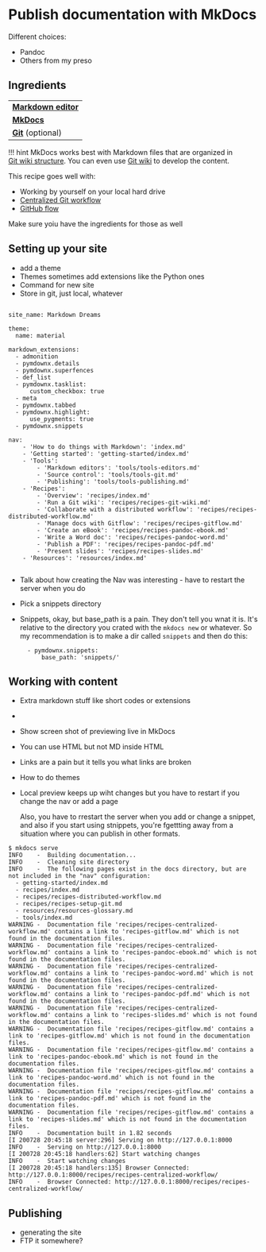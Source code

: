 # Publish documentation with MkDocs

Different choices:

- Pandoc
- Others from my preso

## Ingredients

<table>
  <tr>
    <td><b><a href="../../tools/tools-editors/">Markdown editor</a></b></td>
  </tr>
  <tr>
    <td><b><a href="../../tools/tools-mkdocs/">MkDocs</a></b></td>
  </tr>
  <tr>
    <td><b><a href="../../tools/tools-git-setup/">Git</a></b> (optional)</td>
  </tr>
</table>

!!! hint
    MkDocs works best with Markdown files that are organized in  
    [Git wiki structure](../../tools/tools-publishing#git-wiki-structure).
    You can even use [Git wiki](../recipes-git-wiki/) to develop the content.

This recipe goes well with:

- Working by yourself on your local hard drive
- [Centralized Git workflow](../recipes-centralized-workflow/)
- [GitHub flow](../recipes-gitflow/)

Make sure yoiu have the ingredients for those as well

## Setting up your site

- add a theme
- Themes sometimes add extensions like the Python ones
- Command for new site
- Store in git, just local, whatever



```

site_name: Markdown Dreams

theme:
  name: material

markdown_extensions:
  - admonition
  - pymdownx.details
  - pymdownx.superfences
  - def_list
  - pymdownx.tasklist:
      custom_checkbox: true
  - meta
  - pymdownx.tabbed
  - pymdownx.highlight:
      use_pygments: true
  - pymdownx.snippets

nav:
    - 'How to do things with Markdown': 'index.md'
    - 'Getting started': 'getting-started/index.md'
    - 'Tools':
        - 'Markdown editors': 'tools/tools-editors.md'
        - 'Source control': 'tools/tools-git.md'
        - 'Publishing': 'tools/tools-publishing.md'
    - 'Recipes':
        - 'Overview': 'recipes/index.md'
        - 'Run a Git wiki': 'recipes/recipes-git-wiki.md'
        - 'Collaborate with a distributed workflow': 'recipes/recipes-distributed-workflow.md'
        - 'Manage docs with Gitflow': 'recipes/recipes-gitflow.md'
        - 'Create an eBook': 'recipes/recipes-pandoc-ebook.md'
        - 'Write a Word doc': 'recipes/recipes-pandoc-word.md'
        - 'Publish a PDF': 'recipes/recipes-pandoc-pdf.md'
        - 'Present slides': 'recipes/recipes-slides.md'
    - 'Resources': 'resources/index.md'


```


- Talk about how creating the Nav was interesting - have to restart the server when you do
- Pick a snippets directory

- Snippets, okay, but base_path is a pain. They don't tell you wnat it is. It's relative to the directory you crated with the `mkdocs new` or whatever. So my recommendation is to make a dir called `snippets` and then do this:
  ```
    - pymdownx.snippets:
        base_path: 'snippets/'
  ```

## Working with content

- Extra markdown stuff like short codes or extensions
- 
- Show screen shot of previewing live in MkDocs

- You can use HTML but not MD inside HTML
- Links are a pain but it tells you what links are broken
- How to do themes
- Local preview keeps up wiht changes but you have to restart if you change the nav or add a page

  Also, you have to rrestart the server when you add or change a snippet, and also if you start using stnippets, you're fgettting away from a situation where you can publish in other formats.


```
$ mkdocs serve
INFO    -  Building documentation... 
INFO    -  Cleaning site directory 
INFO    -  The following pages exist in the docs directory, but are not included in the "nav" configuration:
  - getting-started/index.md
  - recipes/index.md
  - recipes/recipes-distributed-workflow.md
  - recipes/recipes-setup-git.md
  - resources/resources-glossary.md
  - tools/index.md 
WARNING -  Documentation file 'recipes/recipes-centralized-workflow.md' contains a link to 'recipes-gitflow.md' which is not found in the documentation files. 
WARNING -  Documentation file 'recipes/recipes-centralized-workflow.md' contains a link to 'recipes-pandoc-ebook.md' which is not found in the documentation files. 
WARNING -  Documentation file 'recipes/recipes-centralized-workflow.md' contains a link to 'recipes-pandoc-word.md' which is not found in the documentation files. 
WARNING -  Documentation file 'recipes/recipes-centralized-workflow.md' contains a link to 'recipes-pandoc-pdf.md' which is not found in the documentation files. 
WARNING -  Documentation file 'recipes/recipes-centralized-workflow.md' contains a link to 'recipes-slides.md' which is not found in the documentation files. 
WARNING -  Documentation file 'recipes/recipes-gitflow.md' contains a link to 'recipes-gitflow.md' which is not found in the documentation files. 
WARNING -  Documentation file 'recipes/recipes-gitflow.md' contains a link to 'recipes-pandoc-ebook.md' which is not found in the documentation files. 
WARNING -  Documentation file 'recipes/recipes-gitflow.md' contains a link to 'recipes-pandoc-word.md' which is not found in the documentation files. 
WARNING -  Documentation file 'recipes/recipes-gitflow.md' contains a link to 'recipes-pandoc-pdf.md' which is not found in the documentation files. 
WARNING -  Documentation file 'recipes/recipes-gitflow.md' contains a link to 'recipes-slides.md' which is not found in the documentation files. 
INFO    -  Documentation built in 1.82 seconds 
[I 200728 20:45:18 server:296] Serving on http://127.0.0.1:8000
INFO    -  Serving on http://127.0.0.1:8000
[I 200728 20:45:18 handlers:62] Start watching changes
INFO    -  Start watching changes
[I 200728 20:45:18 handlers:135] Browser Connected: http://127.0.0.1:8000/recipes/recipes-centralized-workflow/
INFO    -  Browser Connected: http://127.0.0.1:8000/recipes/recipes-centralized-workflow/
```


## Publishing

- generating the site
- FTP it somewhere?